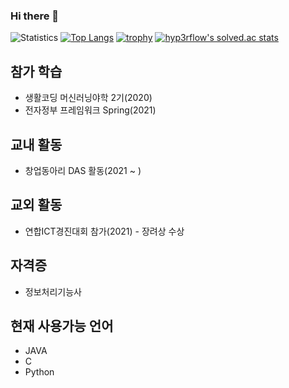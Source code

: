 ### Hi there 👋
![Statistics](https://github-readme-stats.vercel.app/api?username=BGH0827&show_icons=true)
[![Top Langs](https://github-readme-stats.vercel.app/api/top-langs/?username=BGH0827&layout=compact&langs_count=8)](https://github.com/anuraghazra/github-readme-stats)
[![trophy](https://github-profile-trophy.vercel.app/?username=BGH0827&theme=chalk&row=1&column=7)](https://github.com/ryo-ma/github-profile-trophy)
[![hyp3rflow's solved.ac stats](https://github-readme-solvedac.hyp3rflow.vercel.app/api/?handle=pedov46)](https://solved.ac/profile/pedov46)

## 참가 학습
- 생활코딩 머신러닝야학 2기(2020)
- 전자정부 프레임워크 Spring(2021)

## 교내 활동
- 창업동아리 DAS 활동(2021 ~ )

## 교외 활동
- 연합ICT경진대회 참가(2021) - 장려상 수상

## 자격증
- 정보처리기능사

## 현재 사용가능 언어
- JAVA
- C
- Python
<!--
**BGH0827/BGH0827** is a ✨ _special_ ✨ repository because its `README.md` (this file) appears on your GitHub profile.
